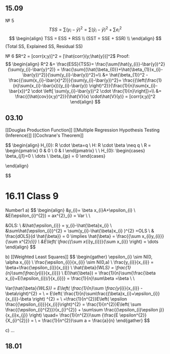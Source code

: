 ## 15.09

№ 5
$$
TSS = \sum(y_{i}-\bar{y})^2 = \sum(\hat{y}_{i}-\bar{y})^2+\sum e_{i}^2
$$
$$
\begin{align}
TSS = ESS + RSS \\ 
(SST = SSE + SSR) \\
\end{align}
$$(Total SS, Explained SS, Residual SS)


№ 6
$R^2 = [corr(x;y)]^2 = [\hat{corr}(y;\hat{y})]^2$ 
Proof:
$$
\begin{align}
R^2 &= \frac{ESS}{TSS}= \frac{\sum(\hat{y_{i}}-\bar{y})^2}{\sum(y_{i}-\bar{y}^2)} = \frac{\sum{(\hat{\beta_{0}}+\hat{\beta_{1}}x_{i}-\bar{y})^2}}{\sum(y_{i}-\bar{y})^2}=\\
&= \hat{\beta_{1}}^2 - \frac{{\sum(x_{i}-\bar{x}^2)}}{\sum(y_{i}-\bar{y})^2}= \frac{{\left(\frac{1}{n}\sum(x_{i}-\bar{x})(y_{i}-\bar{y}) \right)^2}}{\frac{1}{n}\sum(x_{i}-\bar{x})^2 \cdot \left[ \sum(y_{i}-\bar{y})^2 \cdot \frac{1}{n}\right]}=\\
&= \frac{{\hat{cov}(x;y)^2}}{\hat{V}(x) \cdot\hat{V}(y)} = [corr(x;y)]^2
\end{align}
$$




## 03.10

[[Douglas Production Function]]
[[Multiple Regression Hypothesis Testing (Inference)]]
[[Cochrane's Theorem]]

$$
\begin{align}
H_{0}: R \cdot \beta=q \\
H:  R \cdot \beta \neq q \\
R = \begin{pmatrix}
0 & 0 \\
0 & I
\end{pmatrix} \\ \\
H_{0}: \begin{cases}
\beta_{j1}=0 \\
\dots \\
\beta_{jp} = 0 
\end{cases}

\end{align}

$$

# 16.11 Class 9
Number1
a)
$$
\begin{align}
&y_{i}= \beta x_{i}A+\epsilon_{i} \\
&E(\epsilon_{i}^{2}) = ax^{2}_{i} = Var \\ \\

&OLS: \\
&\hat{\epsilon_{i}} = y_{i}-\hat{\beta}x_{i} \\
&\sum\hat{\epsilon_{i}}^{2} = \sum(y_{i}-\hat{\beta}x_{i} )^{2} =OLS \\
& \frac{dOLS}{d \hat{\beta}} = 0 \implies  \hat{\beta} = \frac{{\sum x_{i}y_{i}}}{\sum x^{2}_{i}} \\
&E\left( \frac{{\sum x_{i}y_{i}}}{\sum x_{i}} \right)  = \dots
\end{align}
$$

b) [[Weighted Least Squares]]
$$
\begin{gather}
\epsilon_{i} \sim N(0, \alpha x_{i}) \\
\frac{\epsilon_{i}}{x_{i}} \sim N(0,a) \\
\frac{y_{i}}{x_{i}} = \beta+\frac{\epsilon_{i}}{x_{i}} \\
\hat{\beta}_{WLS} = \frac{1}{n}\sum{\frac{y_{i}}{x_{i}}} \\
E(\hat{\beta}) = \frac{1}{n}\sum{\frac{\beta x_{i}+E(\epsilon_{i})/}{x_{i}}} = \frac{1}{n}\sum\beta  =\beta \\ \\

Var(\hat{\beta}_{WLS}) = E\left( \frac{1}{n}\sum \frac{y_{i}}{x_{i}} - \beta\right)^{2}  =  \\
= E\left( \frac{1}{n}\sum\frac{{\beta}x_{i}+\epsilon_{i}}{x_{i}}-\beta \right) ^{2} = \\
=\frac{1}{n^{2}}E\left( \epsilon  \frac{{\epsilon_{i}}}{x_{i}}\right)^{2} = \frac{1}{n^{2}}E\left( \sum \frac{{\epsilon_{i}^{2}}}{x_{i}^{2}} + \sum\sum \frac{{\epsilon_{i}\epsilon j}}{x_{i}x_{j}} \right) \quad= \frac{1}{n^{2}}\sum {\frac{E \epsilon^{2}}{X_{i}^{2}}} = \\
= \frac{1}{n^{2}}\sum a = \frac{a}{n}
\end{gather}
$$

c) ...




## 18.01

